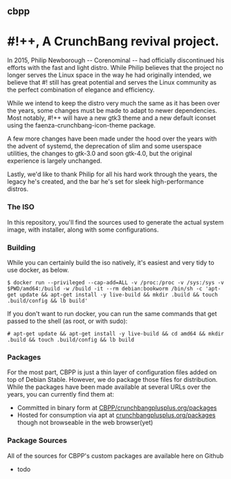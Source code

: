## cbpp
# #!++, A CrunchBang revival project.

In 2015, Philip Newborough -- Corenominal -- had officially discontinued his efforts with the fast and light distro. While Philip believes that the project no longer serves the Linux space in the way he had originally intended, we believe that #! still has great potential and serves the Linux community as the perfect combination of elegance and efficiency.

While we intend to keep the distro very much the same as it has been over the years, some changes must be made to adapt to newer dependencies. Most notably, #!++ will have a new gtk3 theme and a new default iconset using the faenza-crunchbang-icon-theme package.

A few more changes have been made under the hood over the years with the advent of systemd, the deprecation of slim and some userspace utilities, the changes to gtk-3.0 and soon gtk-4.0, but the original experience is largely unchanged.

Lastly, we'd like to thank Philip for all his hard work through the years, the legacy he's created, and the bar he's set for sleek high-performance distros.

### The ISO

In this repository, you'll find the sources used to generate the actual system image, with installer, along with some configurations.

### Building

While you can certainly build the iso natively, it's easiest and very tidy to use docker, as below.

```
$ docker run --privileged --cap-add=ALL -v /proc:/proc -v /sys:/sys -v $PWD/amd64:/build -w /build -it --rm debian:bookworm /bin/sh -c 'apt-get update && apt-get install -y live-build && mkdir .build && touch .build/config && lb build'
```

If you don't want to run docker, you can run the same commands that get passed to the shell (as root, or with sudo):

```
# apt-get update && apt-get install -y live-build && cd amd64 && mkdir .build && touch .build/config && lb build
```

### Packages

For the most part, CBPP is just a thin layer of configuration files added on top of Debian Stable. However, we do package those files for distribution. While the packages have been made available at several URLs over the years, you can currently find them at:

- Committed in binary form at [CBPP/crunchbangplusplus.org/packages](https://github.com/CBPP/packages.crunchbangplusplus.org)
- Hosted for consumption via apt at [crunchbangplusplus.org/packages](crunchbangplusplus.org/packages) though not browseable in the web browser(yet)

### Package Sources

All of the sources for CBPP's custom packages are available here on Github

- todo

